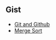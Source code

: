 ## Gist

- [Git and Github](https://gist.github.com/manika137/af7fae5bafe0650d803ce41e0104cb0c)
- [Merge Sort](https://gist.github.com/manika137/72ae1996f17970869a4d391df04a1b6b)
